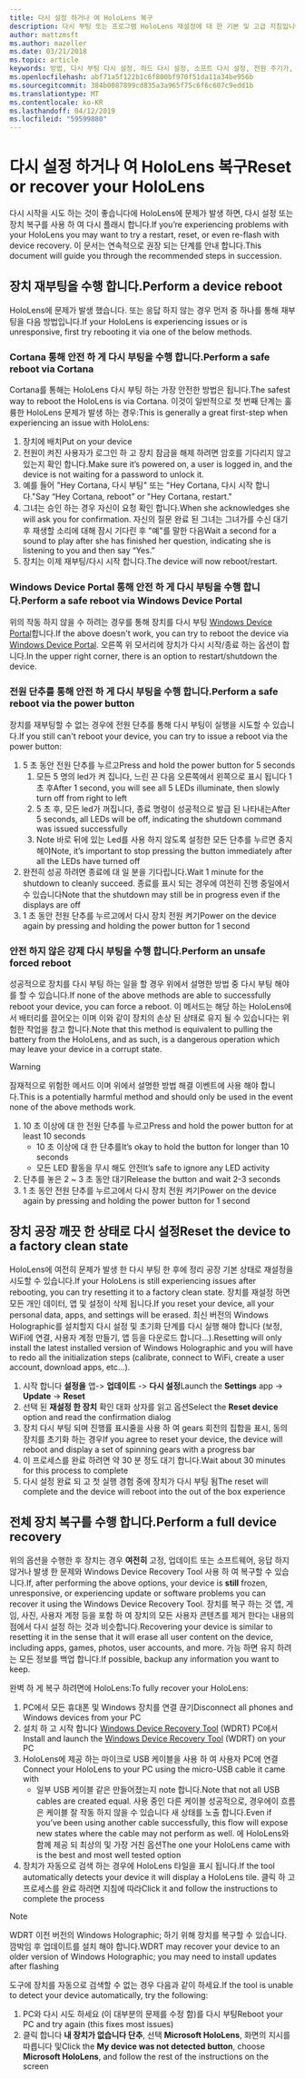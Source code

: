 ```yaml
---
title: 다시 설정 하거나 여 HoloLens 복구
description: 다시 부팅 또는 프로그램 HoloLens 재설정에 대 한 기본 및 고급 지침입니다.
author: mattzmsft
ms.author: mazeller
ms.date: 03/21/2018
ms.topic: article
keywords: 방법, 다시 부팅 다시 설정, 하드 다시 설정, 소프트 다시 설정, 전원 주기가, HoloLens, 종료 복구
ms.openlocfilehash: abf71a5f122b1c6f800bf970f51da11a34be956b
ms.sourcegitcommit: 384b0087899cd835a3a965f75c6f6c607c9edd1b
ms.translationtype: MT
ms.contentlocale: ko-KR
ms.lasthandoff: 04/12/2019
ms.locfileid: "59599880"
---
```

# <a name="reset-or-recover-your-hololens"></a><span data-ttu-id="01924-104">다시 설정 하거나 여 HoloLens 복구</span><span class="sxs-lookup"><span data-stu-id="01924-104">Reset or recover your HoloLens</span></span>

<span data-ttu-id="01924-105">다시 시작을 시도 하는 것이 좋습니다에 HoloLens에 문제가 발생 하면, 다시 설정 또는 장치 복구를 사용 하 여 다시 플래시 합니다.</span><span class="sxs-lookup"><span data-stu-id="01924-105">If you’re experiencing problems with your HoloLens you may want to try a restart, reset, or even re-flash with device recovery.</span></span> <span data-ttu-id="01924-106">이 문서는 연속적으로 권장 되는 단계를 안내 합니다.</span><span class="sxs-lookup"><span data-stu-id="01924-106">This document will guide you through the recommended steps in succession.</span></span>

## <a name="perform-a-device-reboot"></a><span data-ttu-id="01924-107">장치 재부팅을 수행 합니다.</span><span class="sxs-lookup"><span data-stu-id="01924-107">Perform a device reboot</span></span>

<span data-ttu-id="01924-108">HoloLens에 문제가 발생 했습니다. 또는 응답 하지 않는 경우 먼저 중 하나를 통해 재부팅을 다음 방법입니다.</span><span class="sxs-lookup"><span data-stu-id="01924-108">If your HoloLens is experiencing issues or is unresponsive, first try rebooting it via one of the below methods.</span></span>

### <a name="perform-a-safe-reboot-via-cortana"></a><span data-ttu-id="01924-109">Cortana 통해 안전 하 게 다시 부팅을 수행 합니다.</span><span class="sxs-lookup"><span data-stu-id="01924-109">Perform a safe reboot via Cortana</span></span>

<span data-ttu-id="01924-110">Cortana를 통해는 HoloLens 다시 부팅 하는 가장 안전한 방법은 됩니다.</span><span class="sxs-lookup"><span data-stu-id="01924-110">The safest way to reboot the HoloLens is via Cortana.</span></span> <span data-ttu-id="01924-111">이것이 일반적으로 첫 번째 단계는 훌륭한 HoloLens 문제가 발생 하는 경우:</span><span class="sxs-lookup"><span data-stu-id="01924-111">This is generally a great first-step when experiencing an issue with HoloLens:</span></span>
1. <span data-ttu-id="01924-112">장치에 배치</span><span class="sxs-lookup"><span data-stu-id="01924-112">Put on your device</span></span>
2. <span data-ttu-id="01924-113">전원이 켜진 사용자가 로그인 하 고 장치 잠금을 해제 하려면 암호를 기다리지 않고 있는지 확인 합니다.</span><span class="sxs-lookup"><span data-stu-id="01924-113">Make sure it’s powered on, a user is logged in, and the device is not waiting for a password to unlock it.</span></span>
3. <span data-ttu-id="01924-114">예를 들어 "Hey Cortana, 다시 부팅" 또는 "Hey Cortana, 다시 시작 합니다."</span><span class="sxs-lookup"><span data-stu-id="01924-114">Say “Hey Cortana, reboot” or "Hey Cortana, restart."</span></span>
4. <span data-ttu-id="01924-115">그녀는 승인 하는 경우 자신이 요청 확인 합니다.</span><span class="sxs-lookup"><span data-stu-id="01924-115">When she acknowledges she will ask you for confirmation.</span></span> <span data-ttu-id="01924-116">자신의 질문 완료 된 그녀는 그녀가를 수신 대기 후 재생할 소리에 대해 잠시 기다린 후 "예"를 말한 다음</span><span class="sxs-lookup"><span data-stu-id="01924-116">Wait a second for a sound to play after she has finished her question, indicating she is listening to you and then say “Yes.”</span></span>
5. <span data-ttu-id="01924-117">장치는 이제 재부팅/다시 시작 합니다.</span><span class="sxs-lookup"><span data-stu-id="01924-117">The device will now reboot/restart.</span></span>

### <a name="perform-a-safe-reboot-via-windows-device-portal"></a><span data-ttu-id="01924-118">Windows Device Portal 통해 안전 하 게 다시 부팅을 수행 합니다.</span><span class="sxs-lookup"><span data-stu-id="01924-118">Perform a safe reboot via Windows Device Portal</span></span>

<span data-ttu-id="01924-119">위의 작동 하지 않을 수 하려는 경우를 통해 장치를 다시 부팅 [Windows Device Portal](using-the-windows-device-portal.md)합니다.</span><span class="sxs-lookup"><span data-stu-id="01924-119">If the above doesn't work, you can try to reboot the device via [Windows Device Portal](using-the-windows-device-portal.md).</span></span> <span data-ttu-id="01924-120">오른쪽 위 모서리에 장치가 다시 시작/종료 하는 옵션이 합니다.</span><span class="sxs-lookup"><span data-stu-id="01924-120">In the upper right corner, there is an option to restart/shutdown the device.</span></span>

### <a name="perform-a-safe-reboot-via-the-power-button"></a><span data-ttu-id="01924-121">전원 단추를 통해 안전 하 게 다시 부팅을 수행 합니다.</span><span class="sxs-lookup"><span data-stu-id="01924-121">Perform a safe reboot via the power button</span></span>

<span data-ttu-id="01924-122">장치를 재부팅할 수 없는 경우에 전원 단추를 통해 다시 부팅이 실행을 시도할 수 있습니다.</span><span class="sxs-lookup"><span data-stu-id="01924-122">If you still can't reboot your device, you can try to issue a reboot via the power button:</span></span>
1. <span data-ttu-id="01924-123">5 초 동안 전원 단추를 누르고</span><span class="sxs-lookup"><span data-stu-id="01924-123">Press and hold the power button for 5 seconds</span></span>
   1. <span data-ttu-id="01924-124">모든 5 명의 led가 켜 집니다, 느린 끈 다음 오른쪽에서 왼쪽으로 표시 됩니다 1 초 후</span><span class="sxs-lookup"><span data-stu-id="01924-124">After 1 second, you will see all 5 LEDs illuminate, then slowly turn off from right to left</span></span>
   2. <span data-ttu-id="01924-125">5 초 후, 모든 led가 꺼집니다, 종료 명령이 성공적으로 발급 된 나타내는</span><span class="sxs-lookup"><span data-stu-id="01924-125">After 5 seconds, all LEDs will be off, indicating the shutdown command was issued successfully</span></span>
   3. <span data-ttu-id="01924-126">Note 바로 뒤에 있는 Led를 사용 하지 않도록 설정한 모든 단추를 누르면 중지 해야</span><span class="sxs-lookup"><span data-stu-id="01924-126">Note, it’s important to stop pressing the button immediately after all the LEDs have turned off</span></span>
2. <span data-ttu-id="01924-127">완전히 성공 하려면 종료에 대 일 분을 기다립니다.</span><span class="sxs-lookup"><span data-stu-id="01924-127">Wait 1 minute for the shutdown to cleanly succeed.</span></span> <span data-ttu-id="01924-128">종료를 표시 되는 경우에 여전히 진행 중일에서 수 있습니다</span><span class="sxs-lookup"><span data-stu-id="01924-128">Note that the shutdown may still be in progress even if the displays are off</span></span>
3. <span data-ttu-id="01924-129">1 초 동안 전원 단추를 누르고에서 다시 장치 전원 켜기</span><span class="sxs-lookup"><span data-stu-id="01924-129">Power on the device again by pressing and holding the power button for 1 second</span></span>

### <a name="perform-an-unsafe-forced-reboot"></a><span data-ttu-id="01924-130">안전 하지 않은 강제 다시 부팅을 수행 합니다.</span><span class="sxs-lookup"><span data-stu-id="01924-130">Perform an unsafe forced reboot</span></span>

<span data-ttu-id="01924-131">성공적으로 장치를 다시 부팅 하는 일을 할 경우 위에서 설명한 방법 중 다시 부팅 해야를 할 수 있습니다.</span><span class="sxs-lookup"><span data-stu-id="01924-131">If none of the above methods are able to successfully reboot your device, you can force a reboot.</span></span> <span data-ttu-id="01924-132">이 메서드는 해당 하는 HoloLens에서 배터리를 끌어오는 이며 이와 같이 장치의 손상 된 상태로 유지 될 수 있습니다는 위험한 작업을 참고 합니다.</span><span class="sxs-lookup"><span data-stu-id="01924-132">Note that this method is equivalent to pulling the battery from the HoloLens, and as such, is a dangerous operation which may leave your device in a corrupt state.</span></span> 

>[!WARNING]
><span data-ttu-id="01924-133">잠재적으로 위험한 메서드 이며 위에서 설명한 방법 해결 이벤트에 사용 해야 합니다.</span><span class="sxs-lookup"><span data-stu-id="01924-133">This is a potentially harmful method and should only be used in the event none of the above methods work.</span></span>

1. <span data-ttu-id="01924-134">10 초 이상에 대 한 전원 단추를 누르고</span><span class="sxs-lookup"><span data-stu-id="01924-134">Press and hold the power button for at least 10 seconds</span></span>
   * <span data-ttu-id="01924-135">10 초 이상에 대 한 단추를</span><span class="sxs-lookup"><span data-stu-id="01924-135">It’s okay to hold the button for longer than 10 seconds</span></span>
   * <span data-ttu-id="01924-136">모든 LED 활동을 무시 해도 안전</span><span class="sxs-lookup"><span data-stu-id="01924-136">It’s safe to ignore any LED activity</span></span>
2. <span data-ttu-id="01924-137">단추를 놓은 2 ~ 3 초 동안 대기</span><span class="sxs-lookup"><span data-stu-id="01924-137">Release the button and wait 2-3 seconds</span></span>
3. <span data-ttu-id="01924-138">1 초 동안 전원 단추를 누르고에서 다시 장치 전원 켜기</span><span class="sxs-lookup"><span data-stu-id="01924-138">Power on the device again by pressing and holding the power button for 1 second</span></span>

## <a name="reset-the-device-to-a-factory-clean-state"></a><span data-ttu-id="01924-139">장치 공장 깨끗 한 상태로 다시 설정</span><span class="sxs-lookup"><span data-stu-id="01924-139">Reset the device to a factory clean state</span></span>

<span data-ttu-id="01924-140">HoloLens에 여전히 문제가 발생 한 다시 부팅 한 후에 정리 공장 기본 상태로 재설정을 시도할 수 있습니다.</span><span class="sxs-lookup"><span data-stu-id="01924-140">If your HoloLens is still experiencing issues after rebooting, you can try resetting it to a factory clean state.</span></span> <span data-ttu-id="01924-141">장치를 재설정 하면 모든 개인 데이터, 앱 및 설정이 삭제 됩니다.</span><span class="sxs-lookup"><span data-stu-id="01924-141">If you reset your device, all your personal data, apps, and settings will be erased.</span></span> <span data-ttu-id="01924-142">최신 버전의 Windows Holographic를 설치할지 다시 설정 및 초기화 단계를 다시 실행 해야 합니다 (보정, WiFi에 연결, 사용자 계정 만들기, 앱 등을 다운로드 합니다...).</span><span class="sxs-lookup"><span data-stu-id="01924-142">Resetting will only install the latest installed version of Windows Holographic and you will have to redo all the initialization steps (calibrate, connect to WiFi, create a user account, download apps, etc…).</span></span>
1. <span data-ttu-id="01924-143">시작 합니다 **설정을** 앱-> **업데이트** -> **다시 설정**</span><span class="sxs-lookup"><span data-stu-id="01924-143">Launch the **Settings** app -> **Update** -> **Reset**</span></span>
2. <span data-ttu-id="01924-144">선택 된 **재설정 한 장치** 확인 대화 상자를 읽고 옵션</span><span class="sxs-lookup"><span data-stu-id="01924-144">Select the **Reset device** option and read the confirmation dialog</span></span>
3. <span data-ttu-id="01924-145">장치 다시 부팅 되며 진행률 표시줄을 사용 하 여 gears 회전의 집합을 표시, 동의 장치를 초기화 하는 경우</span><span class="sxs-lookup"><span data-stu-id="01924-145">If you agree to reset your device, the device will reboot and display a set of spinning gears with a progress bar</span></span>
4. <span data-ttu-id="01924-146">이 프로세스를 완료 하려면 약 30 분 정도 대기 합니다.</span><span class="sxs-lookup"><span data-stu-id="01924-146">Wait about 30 minutes for this process to complete</span></span>
5. <span data-ttu-id="01924-147">다시 설정 완료 되 고 첫 실행 경험 중에 장치가 다시 부팅 됨</span><span class="sxs-lookup"><span data-stu-id="01924-147">The reset will complete and the device will reboot into the out of the box experience</span></span>

## <a name="perform-a-full-device-recovery"></a><span data-ttu-id="01924-148">전체 장치 복구를 수행 합니다.</span><span class="sxs-lookup"><span data-stu-id="01924-148">Perform a full device recovery</span></span>

<span data-ttu-id="01924-149">위의 옵션을 수행한 후 장치는 경우 **여전히** 고정, 업데이트 또는 소프트웨어, 응답 하지 않거나 발생 한 문제와 Windows Device Recovery Tool 사용 하 여 복구할 수 있습니다.</span><span class="sxs-lookup"><span data-stu-id="01924-149">If, after performing the above options, your device is **still** frozen, unresponsive, or experiencing update or software problems you can recover it using the Windows Device Recovery Tool.</span></span> <span data-ttu-id="01924-150">장치를 복구 하는 것 앱, 게임, 사진, 사용자 계정 등을 포함 하 여 장치의 모든 사용자 콘텐츠를 제거 한다는 내용의 점에서 다시 설정 하는 것과 비슷합니다.</span><span class="sxs-lookup"><span data-stu-id="01924-150">Recovering your device is similar to resetting it in the sense that it will erase all user content on the device, including apps, games, photos, user accounts, and more.</span></span> <span data-ttu-id="01924-151">가능 하면 유지 하려는 모든 정보를 백업 합니다.</span><span class="sxs-lookup"><span data-stu-id="01924-151">If possible, backup any information you want to keep.</span></span>

<span data-ttu-id="01924-152">완벽 하 게 복구 하려면에 HoloLens:</span><span class="sxs-lookup"><span data-stu-id="01924-152">To fully recover your HoloLens:</span></span>
1. <span data-ttu-id="01924-153">PC에서 모든 휴대폰 및 Windows 장치를 연결 끊기</span><span class="sxs-lookup"><span data-stu-id="01924-153">Disconnect all phones and Windows devices from your PC</span></span>
2. <span data-ttu-id="01924-154">설치 하 고 시작 합니다 [Windows Device Recovery Tool](https://support.microsoft.com/help/12379/windows-10-mobile-device-recovery-tool-faq) (WDRT) PC에서</span><span class="sxs-lookup"><span data-stu-id="01924-154">Install and launch the [Windows Device Recovery Tool](https://support.microsoft.com/help/12379/windows-10-mobile-device-recovery-tool-faq) (WDRT) on your PC</span></span>
3. <span data-ttu-id="01924-155">HoloLens에 제공 하는 마이크로 USB 케이블을 사용 하 여 사용자 PC에 연결</span><span class="sxs-lookup"><span data-stu-id="01924-155">Connect your HoloLens to your PC using the micro-USB cable it came with</span></span>
   * <span data-ttu-id="01924-156">일부 USB 케이블 같은 만들어졌는지 note 합니다.</span><span class="sxs-lookup"><span data-stu-id="01924-156">Note that not all USB cables are created equal.</span></span> <span data-ttu-id="01924-157">사용 중인 다른 케이블 성공적으로, 경우에이 흐름은 케이블 잘 작동 하지 않을 수 있습니다 새 상태를 노출 합니다.</span><span class="sxs-lookup"><span data-stu-id="01924-157">Even if you’ve been using another cable successfully, this flow will expose new states where the cable may not perform as well.</span></span> <span data-ttu-id="01924-158">에 HoloLens와 함께 제공 되 최상의 및 가장 거친 옵션</span><span class="sxs-lookup"><span data-stu-id="01924-158">The one your HoloLens came with is the best and most well tested option</span></span>
4. <span data-ttu-id="01924-159">장치가 자동으로 검색 하는 경우에 HoloLens 타일을 표시 됩니다.</span><span class="sxs-lookup"><span data-stu-id="01924-159">If the tool automatically detects your device it will display a HoloLens tile.</span></span> <span data-ttu-id="01924-160">클릭 하 고 프로세스를 완료 하려면 지침에 따라</span><span class="sxs-lookup"><span data-stu-id="01924-160">Click it and follow the instructions to complete the process</span></span>

>[!NOTE]
><span data-ttu-id="01924-161">WDRT 이전 버전의 Windows Holographic; 하기 위해 장치를 복구할 수 있습니다. 깜박임 후 업데이트를 설치 해야 합니다.</span><span class="sxs-lookup"><span data-stu-id="01924-161">WDRT may recover your device to an older version of Windows Holographic; you may need to install updates after flashing</span></span>

<span data-ttu-id="01924-162">도구에 장치를 자동으로 검색할 수 없는 경우 다음과 같이 하세요.</span><span class="sxs-lookup"><span data-stu-id="01924-162">If the tool is unable to detect your device automatically, try the following:</span></span>
1. <span data-ttu-id="01924-163">PC와 다시 시도 하세요 (이 대부분의 문제를 수정 함)를 다시 부팅</span><span class="sxs-lookup"><span data-stu-id="01924-163">Reboot your PC and try again (this fixes most issues)</span></span>
2. <span data-ttu-id="01924-164">클릭 합니다 **내 장치가 없습니다 단추**, 선택 **Microsoft HoloLens**, 화면의 지시를 따릅니다 및</span><span class="sxs-lookup"><span data-stu-id="01924-164">Click the **My device was not detected button**, choose **Microsoft HoloLens**, and follow the rest of the instructions on the screen</span></span>
